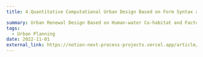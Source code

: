 ```yaml
---
title: 4.Quantitative Computational Urban Design Based on Form Syntax and Street Quality

summary: Urban Renewal Design Based on Human-water Co-habitat and Factory-port Continuation
tags:
  - Urban Planning
date: 2022-11-01
external_link: https://notion-next-process-projects.vercel.app/article/Plan?theme=plog
---
```


